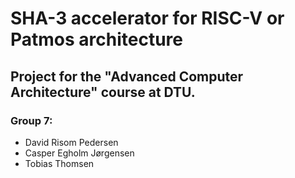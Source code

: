 # SHA-3 accelerator for RISC-V or Patmos architecture
## Project for the "Advanced Computer Architecture" course at DTU.
### Group 7:
 - David Risom Pedersen
 - Casper Egholm Jørgensen 
 - Tobias Thomsen